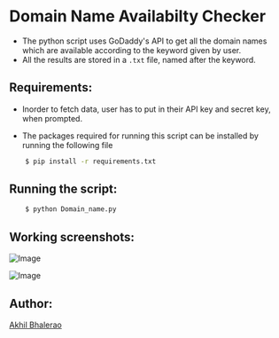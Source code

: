 # Domain Name Availabilty Checker

- The python script uses GoDaddy's API to get all the domain names which are available according to the keyword given by user.
- All the results are stored in a ```.txt``` file, named after the keyword.

## Requirements:

- Inorder to fetch data, user has to put in their API key and secret key, when prompted.

- The packages required for running this script can be installed by running the following file

```sh
    $ pip install -r requirements.txt
```

## Running the script:


```sh
    $ python Domain_name.py
```

## Working screenshots:

![Image](https://i.imgur.com/6AOon4M.jpg)

![Image](https://i.imgur.com/ZEm6YDo.png)

## Author:

[Akhil Bhalerao](https://github.com/iamakkkhil)

